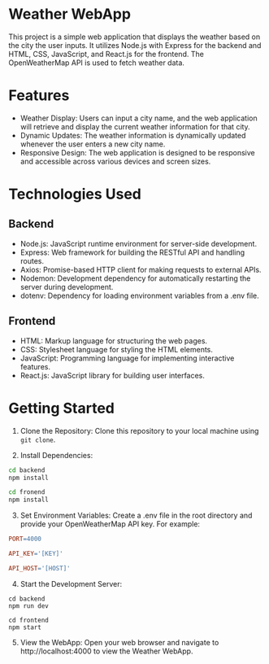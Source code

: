 # Weather WebApp
This project is a simple web application that displays the weather based on the city the user inputs. It utilizes Node.js with Express for the backend and HTML, CSS, JavaScript, and React.js for the frontend. The OpenWeatherMap API is used to fetch weather data.

# Features
- Weather Display: Users can input a city name, and the web application will retrieve and display the current weather information for that city.
- Dynamic Updates: The weather information is dynamically updated whenever the user enters a new city name.
- Responsive Design: The web application is designed to be responsive and accessible across various devices and screen sizes.

# Technologies Used
## Backend
- Node.js: JavaScript runtime environment for server-side development.
- Express: Web framework for building the RESTful API and handling routes.
- Axios: Promise-based HTTP client for making requests to external APIs.
- Nodemon: Development dependency for automatically restarting the server during development.
- dotenv: Dependency for loading environment variables from a .env file.
## Frontend
- HTML: Markup language for structuring the web pages.
- CSS: Stylesheet language for styling the HTML elements.
- JavaScript: Programming language for implementing interactive features.
- React.js: JavaScript library for building user interfaces.

# Getting Started
1. Clone the Repository: Clone this repository to your local machine using `git clone`.

2. Install Dependencies:
```bash
cd backend
npm install
```

```bash
cd fronend
npm install
```

3. Set Environment Variables:
Create a .env file in the root directory and provide your OpenWeatherMap API key. For example:
```makefile
PORT=4000

API_KEY='[KEY]'

API_HOST='[HOST]'
```
4. Start the Development Server:
```terminal
cd backend
npm run dev
```
```terminal
cd frontend
npm start
```

5. View the WebApp:
Open your web browser and navigate to http://localhost:4000 to view the Weather WebApp.
